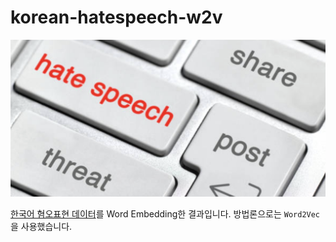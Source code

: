 # korean-hatespeech-w2v

![Hate image](/hate.png)

[한국어 혐오표현 데이터](https://github.com/kocohub/korean-hate-speech)를 Word Embedding한 결과입니다. 
  방법론으로는 `Word2Vec`을 사용했습니다. 

